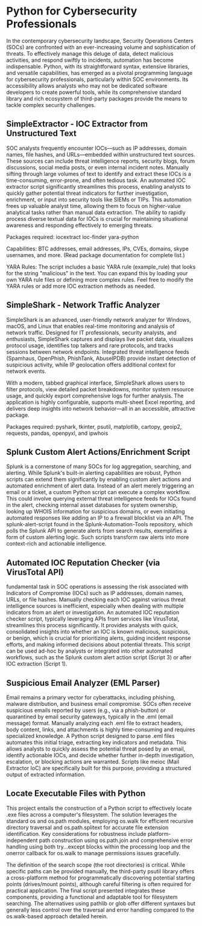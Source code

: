# Python for Cybersecurity Professionals

In the contemporary cybersecurity landscape, Security Operations Centers (SOCs) are confronted with an ever-increasing volume and sophistication of threats. To effectively manage this deluge of data, detect malicious activities, and respond swiftly to incidents, automation has become indispensable. Python, with its straightforward syntax, extensive libraries, and versatile capabilities, has emerged as a pivotal programming language for cybersecurity professionals, particularly within SOC environments. Its accessibility allows analysts who may not be dedicated software developers to create powerful tools, while its comprehensive standard library and rich ecosystem of third-party packages provide the means to tackle complex security challenges.

## SimpleExtractor - IOC Extractor from Unstructured Text

SOC analysts frequently encounter IOCs—such as IP addresses, domain names, file hashes, and URLs—embedded within unstructured text sources. These sources can include threat intelligence reports, security blogs, forum discussions, social media posts, or even internal incident notes. Manually sifting through large volumes of text to identify and extract these IOCs is a time-consuming, error-prone, and often tedious task. An automated IOC extractor script significantly streamlines this process, enabling analysts to quickly gather potential threat indicators for further investigation, enrichment, or input into security tools like SIEMs or TIPs. This automation frees up valuable analyst time, allowing them to focus on higher-value analytical tasks rather than manual data extraction. The ability to rapidly process diverse textual data for IOCs is crucial for maintaining situational awareness and responding effectively to emerging threats.

Packages required: iocextract ioc-finder yara-python

Capabilities: BTC addresses, email addresses, IPs, CVEs, domains, skype usernames, and more. (Read package documentation for complete list.)

YARA Rules: The script includes a basic YARA rule (example_rule) that looks for the string "malicious" in the text. You can expand this by loading your own YARA rule files or defining more complex rules. Feel free to modify the YARA rules or add more IOC extraction methods as needed.

## SimpleShark - Network Traffic Analyzer

SimpleShark is an advanced, user-friendly network analyzer for Windows, macOS, and Linux that enables real-time monitoring and analysis of network traffic. Designed for IT professionals, security analysts, and enthusiasts, SimpleShark captures and displays live packet data, visualizes protocol usage, identifies top talkers and rare protocols, and tracks sessions between network endpoints. Integrated threat intelligence feeds (Spamhaus, OpenPhish, PhishTank, AbuseIPDB) provide instant detection of suspicious activity, while IP geolocation offers additional context for network events.

With a modern, tabbed graphical interface, SimpleShark allows users to filter protocols, view detailed packet breakdowns, monitor system resource usage, and quickly export comprehensive logs for further analysis. The application is highly configurable, supports multi-sheet Excel reporting, and delivers deep insights into network behavior—all in an accessible, attractive package.

Packages required: pyshark, tkinter, psutil, matplotlib, cartopy, geoip2, requests, pandas, openpyxl, and ipwhois

## Splunk Custom Alert Actions/Enrichment Script

Splunk is a cornerstone of many SOCs for log aggregation, searching, and alerting. While Splunk's built-in alerting capabilities are robust, Python scripts can extend them significantly by enabling custom alert actions and automated enrichment of alert data. Instead of an alert merely triggering an email or a ticket, a custom Python script can execute a complex workflow. This could involve querying external threat intelligence feeds for IOCs found in the alert, checking internal asset databases for system ownership, looking up WHOIS information for suspicious domains, or even initiating automated responses like adding an IP to a firewall blocklist via an API. The splunk-alert-script found in the Splunk-Automation-Tools repository, which polls the Splunk API to generate alerts from search results, exemplifies a form of custom alerting logic. Such scripts transform raw alerts into more context-rich and actionable intelligence.

## Automated IOC Reputation Checker (via VirusTotal API)

 fundamental task in SOC operations is assessing the risk associated with Indicators of Compromise (IOCs) such as IP addresses, domain names, URLs, or file hashes. Manually checking each IOC against various threat intelligence sources is inefficient, especially when dealing with multiple indicators from an alert or investigation. An automated IOC reputation checker script, typically leveraging APIs from services like VirusTotal, streamlines this process significantly. It provides analysts with quick, consolidated insights into whether an IOC is known malicious, suspicious, or benign, which is crucial for prioritizing alerts, guiding incident response efforts, and making informed decisions about potential threats. This script can be used ad-hoc by analysts or integrated into other automated workflows, such as the Splunk custom alert action script (Script 3) or after IOC extraction (Script 1).

 ## Suspicious Email Analyzer (EML Parser)

 Email remains a primary vector for cyberattacks, including phishing, malware distribution, and business email compromise. SOCs often receive suspicious emails reported by users (e.g., via a phish-button) or quarantined by email security gateways, typically in the .eml (email message) format. Manually analyzing each .eml file to extract headers, body content, links, and attachments is highly time-consuming and requires specialized knowledge. A Python script designed to parse .eml files automates this initial triage, extracting key indicators and metadata. This allows analysts to quickly assess the potential threat posed by an email, identify actionable IOCs, and decide whether further in-depth investigation, escalation, or blocking actions are warranted. Scripts like meioc (Mail Extractor IoC) are specifically built for this purpose, providing a structured output of extracted information.

## Locate Executable Files with Python

This project entails the construction of a Python script to effectively locate .exe files across a computer's filesystem. The solution leverages the standard os and os.path modules, employing os.walk for efficient recursive directory traversal and os.path.splitext for accurate file extension identification. Key considerations for robustness include platform-independent path construction using os.path.join and comprehensive error handling using both try...except blocks within the processing loop and the onerror callback for os.walk to manage permissions issues gracefully.

The definition of the search scope (the root directories) is critical. While specific paths can be provided manually, the third-party psutil library offers a cross-platform method for programmatically discovering potential starting points (drives/mount points), although careful filtering is often required for practical application. The final script presented integrates these components, providing a functional and adaptable tool for filesystem searching. The alternatives using pathlib or glob offer different syntaxes but generally less control over the traversal and error handling compared to the os.walk-based approach detailed herein.
